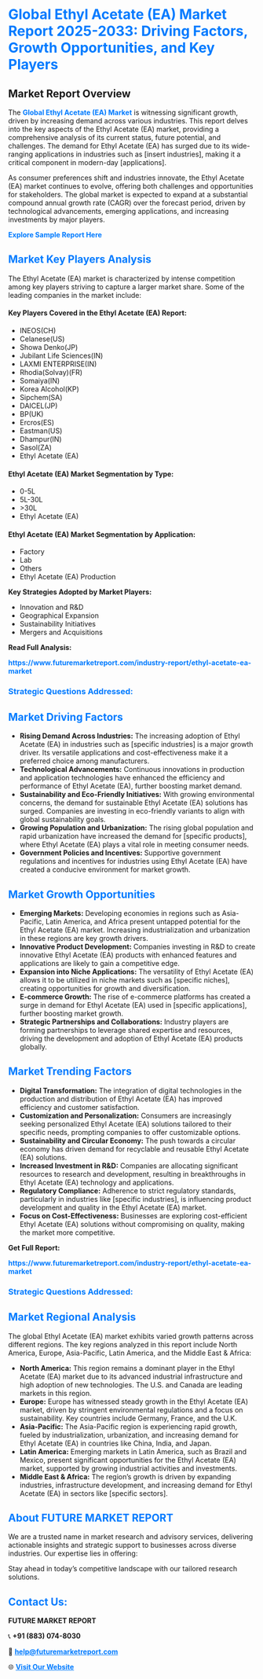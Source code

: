 <h1 style="color: #007BFF;">Global Ethyl Acetate (EA) Market Report 2025-2033: Driving Factors, Growth Opportunities, and Key Players</h1>

<section id="overview">
<h2>Market Report Overview</h2>
<p>The <a href="https://www.futuremarketreport.com/industry-report/ethyl-acetate-ea-market" style="color: #007BFF; text-decoration: none;"><strong>Global Ethyl Acetate (EA) Market</strong></a> is witnessing significant growth, driven by increasing demand across various industries. This report delves into the key aspects of the Ethyl Acetate (EA) market, providing a comprehensive analysis of its current status, future potential, and challenges. The demand for Ethyl Acetate (EA) has surged due to its wide-ranging applications in industries such as [insert industries], making it a critical component in modern-day [applications].</p>
<p>As consumer preferences shift and industries innovate, the Ethyl Acetate (EA) market continues to evolve, offering both challenges and opportunities for stakeholders. The global market is expected to expand at a substantial compound annual growth rate (CAGR) over the forecast period, driven by technological advancements, emerging applications, and increasing investments by major players.</p>
</section>

<section id="overview">
<p><a href="https://www.futuremarketreport.com/request-sample/reportId=110570" style="color: #007BFF; text-decoration: none;"><strong>Explore Sample Report Here</strong></a></p>
</section>

<section id="key-players">
<h2 style="color: #007BFF;">Market Key Players Analysis</h2>
<p>The Ethyl Acetate (EA) market is characterized by intense competition among key players striving to capture a larger market share. Some of the leading companies in the market include:</p>
<h4>Key Players Covered in the Ethyl Acetate (EA) Report:</h4>
<ul><li>INEOS(CH)</li><li>Celanese(US)</li><li>Showa Denko(JP)</li><li>Jubilant Life Sciences(IN)</li><li>LAXMI ENTERPRISE(IN)</li><li>Rhodia(Solvay)(FR)</li><li>Somaiya(IN)</li><li>Korea Alcohol(KP)</li><li>Sipchem(SA)</li><li>DAICEL(JP)</li><li>BP(UK)</li><li>Ercros(ES)</li><li>Eastman(US)</li><li>Dhampur(IN)</li><li>Sasol(ZA)</li><li>Ethyl Acetate (EA)</li></ul>
<h4>Ethyl Acetate (EA) Market Segmentation by Type:</h4>
<ul><li>0-5L</li><li>5L-30L</li><li>&gt;30L</li><li>Ethyl Acetate (EA)</li></ul>

<h4>Ethyl Acetate (EA) Market Segmentation by Application:</h4>
<ul><li>Factory</li><li>Lab</li><li>Others</li><li>Ethyl Acetate (EA) Production</li></ul>
<p><strong>Key Strategies Adopted by Market Players:</strong></p>
<ul>
<li>Innovation and R&D</li>
<li>Geographical Expansion</li>
<li>Sustainability Initiatives</li>
<li>Mergers and Acquisitions</li>
</ul>
</section>

<section>
<p><strong>Read Full Analysis: </strong></p><a href="https://www.futuremarketreport.com/industry-report/ethyl-acetate-ea-market" style="color: #007BFF; text-decoration: none;"><strong>https://www.futuremarketreport.com/industry-report/ethyl-acetate-ea-market</strong></a>
<h3 style="color: #007BFF;">Strategic Questions Addressed:</h3>
</section>

<section id="driving-factors">
<h2 style="color: #007BFF;">Market Driving Factors</h2>
<ul>
<li><strong>Rising Demand Across Industries:</strong> The increasing adoption of Ethyl Acetate (EA) in industries such as [specific industries] is a major growth driver. Its versatile applications and cost-effectiveness make it a preferred choice among manufacturers.</li>
<li><strong>Technological Advancements:</strong> Continuous innovations in production and application technologies have enhanced the efficiency and performance of Ethyl Acetate (EA), further boosting market demand.</li>
<li><strong>Sustainability and Eco-Friendly Initiatives:</strong> With growing environmental concerns, the demand for sustainable Ethyl Acetate (EA) solutions has surged. Companies are investing in eco-friendly variants to align with global sustainability goals.</li>
<li><strong>Growing Population and Urbanization:</strong> The rising global population and rapid urbanization have increased the demand for [specific products], where Ethyl Acetate (EA) plays a vital role in meeting consumer needs.</li>
<li><strong>Government Policies and Incentives:</strong> Supportive government regulations and incentives for industries using Ethyl Acetate (EA) have created a conducive environment for market growth.</li>
</ul>
</section>

<section id="growth-opportunities">
<h2 style="color: #007BFF;">Market Growth Opportunities</h2>
<ul>
<li><strong>Emerging Markets:</strong> Developing economies in regions such as Asia-Pacific, Latin America, and Africa present untapped potential for the Ethyl Acetate (EA) market. Increasing industrialization and urbanization in these regions are key growth drivers.</li>
<li><strong>Innovative Product Development:</strong> Companies investing in R&D to create innovative Ethyl Acetate (EA) products with enhanced features and applications are likely to gain a competitive edge.</li>
<li><strong>Expansion into Niche Applications:</strong> The versatility of Ethyl Acetate (EA) allows it to be utilized in niche markets such as [specific niches], creating opportunities for growth and diversification.</li>
<li><strong>E-commerce Growth:</strong> The rise of e-commerce platforms has created a surge in demand for Ethyl Acetate (EA) used in [specific applications], further boosting market growth.</li>
<li><strong>Strategic Partnerships and Collaborations:</strong> Industry players are forming partnerships to leverage shared expertise and resources, driving the development and adoption of Ethyl Acetate (EA) products globally.</li>
</ul>
</section>

<section id="trending-factors">
<h2 style="color: #007BFF;">Market Trending Factors</h2>
<ul>
<li><strong>Digital Transformation:</strong> The integration of digital technologies in the production and distribution of Ethyl Acetate (EA) has improved efficiency and customer satisfaction.</li>
<li><strong>Customization and Personalization:</strong> Consumers are increasingly seeking personalized Ethyl Acetate (EA) solutions tailored to their specific needs, prompting companies to offer customizable options.</li>
<li><strong>Sustainability and Circular Economy:</strong> The push towards a circular economy has driven demand for recyclable and reusable Ethyl Acetate (EA) solutions.</li>
<li><strong>Increased Investment in R&D:</strong> Companies are allocating significant resources to research and development, resulting in breakthroughs in Ethyl Acetate (EA) technology and applications.</li>
<li><strong>Regulatory Compliance:</strong> Adherence to strict regulatory standards, particularly in industries like [specific industries], is influencing product development and quality in the Ethyl Acetate (EA) market.</li>
<li><strong>Focus on Cost-Effectiveness:</strong> Businesses are exploring cost-efficient Ethyl Acetate (EA) solutions without compromising on quality, making the market more competitive.</li>
</ul>
</section>

<section>
<p><strong>Get Full Report: </strong></p><a href="https://www.futuremarketreport.com/industry-report/ethyl-acetate-ea-market" style="color: #007BFF; text-decoration: none;"><strong>https://www.futuremarketreport.com/industry-report/ethyl-acetate-ea-market</strong></a>
<h3 style="color: #007BFF;">Strategic Questions Addressed:</h3>
</section>


<section id="regional-analysis">
<h2 style="color: #007BFF;">Market Regional Analysis</h2>
<p>The global Ethyl Acetate (EA) market exhibits varied growth patterns across different regions. The key regions analyzed in this report include North America, Europe, Asia-Pacific, Latin America, and the Middle East & Africa:</p>
<ul>
<li><strong>North America:</strong> This region remains a dominant player in the Ethyl Acetate (EA) market due to its advanced industrial infrastructure and high adoption of new technologies. The U.S. and Canada are leading markets in this region.</li>
<li><strong>Europe:</strong> Europe has witnessed steady growth in the Ethyl Acetate (EA) market, driven by stringent environmental regulations and a focus on sustainability. Key countries include Germany, France, and the U.K.</li>
<li><strong>Asia-Pacific:</strong> The Asia-Pacific region is experiencing rapid growth, fueled by industrialization, urbanization, and increasing demand for Ethyl Acetate (EA) in countries like China, India, and Japan.</li>
<li><strong>Latin America:</strong> Emerging markets in Latin America, such as Brazil and Mexico, present significant opportunities for the Ethyl Acetate (EA) market, supported by growing industrial activities and investments.</li>
<li><strong>Middle East & Africa:</strong> The region’s growth is driven by expanding industries, infrastructure development, and increasing demand for Ethyl Acetate (EA) in sectors like [specific sectors].</li>
</ul>
</section>

<footer>
<h2 style="color: #007BFF;">About FUTURE MARKET REPORT</h2>
<p>We are a trusted name in market research and advisory services, delivering actionable insights and strategic support to businesses across diverse industries. Our expertise lies in offering:</p>

<p>Stay ahead in today’s competitive landscape with our tailored research solutions.</p>

<h2 style="color: #007BFF;">Contact Us:</h2>
<p><strong>FUTURE MARKET REPORT</strong></p>
<p>📞 <strong>+91 (883) 074-8030</strong></p>
<p>📧 <strong><a href="mailto:help@futuremarketreport.com" style="color: #007BFF;">help@futuremarketreport.com</a></strong></p>
<p>🌐 <strong><a href="https://www.futuremarketreport.com/" style="color: #007BFF;">Visit Our Website</a></strong></p>
</footer>